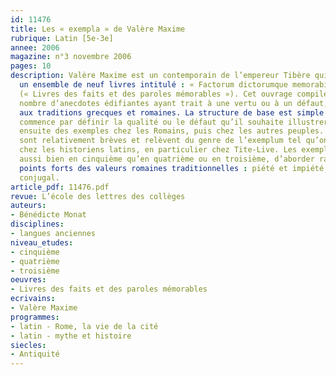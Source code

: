```yaml
---
id: 11476
title: Les « exempla » de Valère Maxime
rubrique: Latin [5e-3e]
annee: 2006
magazine: n°3 novembre 2006
pages: 10
description: Valère Maxime est un contemporain de l’empereur Tibère qui a rédigé
  un ensemble de neuf livres intitulé : « Factorum dictorumque memorabilium libri »
  (« Livres des faits et des paroles mémorables »). Cet ouvrage compile un certain
  nombre d’anecdotes édifiantes ayant trait à une vertu ou à un défaut, empruntées
  aux traditions grecques et romaines. La structure de base est simple : Valère Maxime
  commence par définir la qualité ou le défaut qu’il souhaite illustrer ; il en donne
  ensuite des exemples chez les Romains, puis chez les autres peuples. Ces anecdotes
  sont relativement brèves et relèvent du genre de l’exemplum tel qu’on le connaît
  chez les historiens latins, en particulier chez Tite-Live. Les exempla choisis permettent,
  aussi bien en cinquième qu’en quatrième ou en troisième, d’aborder rapidement quelques
  points forts des valeurs romaines traditionnelles : piété et impiété, courage, amour
  conjugal.
article_pdf: 11476.pdf
revue: L’école des lettres des collèges
auteurs:
- Bénédicte Monat
disciplines:
- langues anciennes
niveau_etudes:
- cinquième
- quatrième
- troisième
oeuvres:
- Livres des faits et des paroles mémorables
ecrivains:
- Valère Maxime
programmes:
- latin - Rome, la vie de la cité
- latin - mythe et histoire
siecles:
- Antiquité
---
```

